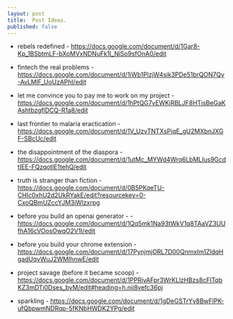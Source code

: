 ```yaml
---
layout: post
title:  Post Ideas.
published: false
---
```


- rebels redefined - https://docs.google.com/document/d/1Gar8-Kp_1BSbtmLF-bXoMVxNDNuFk1I_NiSo9sfOnA0/edit
- fintech the real problems - https://docs.google.com/document/d/1iWb1PlzjW4sik3PDe51brQON7Qy-AvLMlF_UoUzAPhI/edit
- let me convince you to pay me to work on my project - https://docs.google.com/document/d/1hPtQG7vEWKjRBLJF8HTisBeGaKAshtbzgflDCQ-R1a8/edit
- last frontier to malaria eractication - https://docs.google.com/document/d/1V_UzvTNTXsPjqE_gU2MXbnJXGF-SBcUc/edit
- the disappointment of the diaspora - https://docs.google.com/document/d/1utMc_MYWd4Wrq6LbMLIus9GcdtIEE-FQzqotlE1tehQ/edit
- truth is stranger than fiction - https://docs.google.com/document/d/0B5PKqeTU-CHIc0xhU2d2UkRYakE/edit?resourcekey=0-CxoQBmUZccYJM3iWlzxrpg


- before you build an openai generator - -https://docs.google.com/document/d/1Qq5mk1Na93tWkV1q8TAaVZ3UUfhA16cVOosOwqO2V1I/edit
- before you build your chrome extension - https://docs.google.com/document/d/17PynjmjORL7D00QnmxIm1ZldqHgadUqyWuJ2WMIhnwE/edit
 - project savage (before it became scoop) - https://docs.google.com/document/d/1PPRivAFpr3WrKLlzHBzs8cFITqbKZ3mDTi0Dses_byM/edit#heading=h.nii8vefc36pj
 - sparkling - https://docs.google.com/document/d/1gDeGSTrYy8BwFlPK-ufQbpwmNDRqp-5fKNbHWDK2YPg/edit
